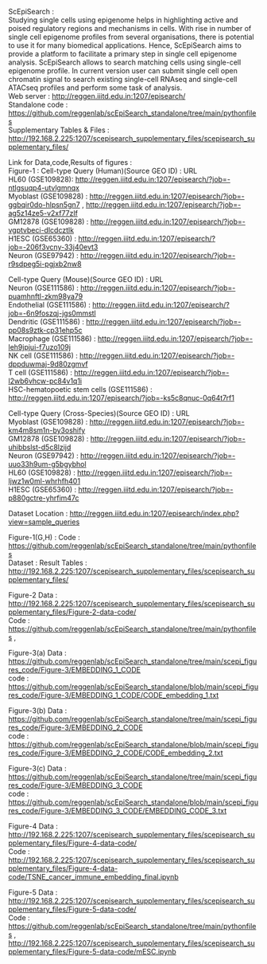 ScEpiSearch : <br/>
Studying single cells using epigenome helps in highlighting active and poised regulatory regions and mechanisms in cells. With rise in number of single cell epigenome profiles from several organisations, there is potential to use it for many biomedical applications. Hence, ScEpiSearch aims to provide a platform to facilitate a primary step in single cell epigenome analysis. ScEpiSearch allows to search matching cells using single-cell epigenome profile. In current version user can submit single cell open chromatin signal to search existing single-cell RNAseq and single-cell ATACseq profiles and perform some task of analysis. <br/>
Web server : http://reggen.iiitd.edu.in:1207/episearch/<br/>
Standalone code : https://github.com/reggenlab/scEpiSearch_standalone/tree/main/pythonfiles<br/>
Supplementary Tables & Files : http://192.168.2.225:1207/scepisearch_supplementary_files/scepisearch_supplementary_files/

Link for Data,code,Results of figures : <br />
Figure-1 :
Cell-type Query (Human)(Source GEO ID) : URL <br/>
HL60 (GSE109828): http://reggen.iiitd.edu.in:1207/episearch/?job=-ntlgsuqp4-utvlgmnqx <br/>
Myoblast (GSE109828) : http://reggen.iiitd.edu.in:1207/episearch/?job=-ggbqir0do-hlpsn5gn7 , http://reggen.iiitd.edu.in:1207/episearch/?job=-ag5z14ze5-v2xf77zlf <br/>
GM12878 (GSE109828) : http://reggen.iiitd.edu.in:1207/episearch/?job=-vgptvbeci-dlcdcztlk <br/>
H1ESC (GSE65360) : http://reggen.iiitd.edu.in:1207/episearch/?job=-206f3vcny-33j40evt3 <br/>
Neuron (GSE97942) : http://reggen.iiitd.edu.in:1207/episearch/?job=-r9sdpeg5i-pgjxb2nw8 <br/>

Cell-type Query (Mouse)(Source GEO ID) : URL <br/>
Neuron (GSE111586) : http://reggen.iiitd.edu.in:1207/episearch/?job=-puamhnftl-zkm98ya79 <br/>
Endothelial (GSE111586) : http://reggen.iiitd.edu.in:1207/episearch/?job=-6n9foszqj-jgs0mmstl <br/>
Dendritic (GSE111586) : http://reggen.iiitd.edu.in:1207/episearch/?job=-pp08s9ztk-cp31ehp5c <br/>
Macrophage (GSE111586) : http://reggen.iiitd.edu.in:1207/episearch/?job=-leh9jpjui-f7uzo109j <br/>
NK cell (GSE111586) : http://reggen.iiitd.edu.in:1207/episearch/?job=-dppduwmaj-9d80zgmvf <br/>
T cell (GSE111586) : http://reggen.iiitd.edu.in:1207/episearch/?job=-l2wb6vhcw-pc84v1q1i <br/>
HSC-hematopoetic stem cells (GSE111586) : http://reggen.iiitd.edu.in:1207/episearch/?job=-ks5c8qnuc-0q64t7rf1 <br/>

Cell-type Query (Cross-Species)(Source GEO ID) : URL <br/>
Myoblast (GSE109828) : http://reggen.iiitd.edu.in:1207/episearch/?job=-km4m8sm1n-by3oshify <br/>
GM12878 (GSE109828) : http://reggen.iiitd.edu.in:1207/episearch/?job=-uhibbslst-d5c8lzijd <br/>
Neuron (GSE97942) : http://reggen.iiitd.edu.in:1207/episearch/?job=-uuo33h9um-g5bgybhol <br/>
HL60 (GSE109828) : http://reggen.iiitd.edu.in:1207/episearch/?job=-ljwz1w0ml-whrhfh401 <br/>
H1ESC (GSE65360) : http://reggen.iiitd.edu.in:1207/episearch/?job=-p880gctre-yhrfim47c <br/>

Dataset Location : http://reggen.iiitd.edu.in:1207/episearch/index.php?view=sample_queries <br/>

Figure-1(G,H) : Code : https://github.com/reggenlab/scEpiSearch_standalone/tree/main/pythonfiles<br/>
Dataset : 
Result Tables : http://192.168.2.225:1207/scepisearch_supplementary_files/scepisearch_supplementary_files/

Figure-2 Data : http://192.168.2.225:1207/scepisearch_supplementary_files/scepisearch_supplementary_files/Figure-2-data-code/ <br />
Code : https://github.com/reggenlab/scEpiSearch_standalone/tree/main/pythonfiles , 

Figure-3(a) Data : https://github.com/reggenlab/scEpiSearch_standalone/tree/main/scepi_figures_code/Figure-3/EMBEDDING_1_CODE <br />
code : https://github.com/reggenlab/scEpiSearch_standalone/blob/main/scepi_figures_code/Figure-3/EMBEDDING_1_CODE/CODE_embedding_1.txt

Figure-3(b) Data : https://github.com/reggenlab/scEpiSearch_standalone/tree/main/scepi_figures_code/Figure-3/EMBEDDING_2_CODE <br />
code : https://github.com/reggenlab/scEpiSearch_standalone/blob/main/scepi_figures_code/Figure-3/EMBEDDING_2_CODE/CODE_embedding_2.txt

Figure-3(c) Data : https://github.com/reggenlab/scEpiSearch_standalone/tree/main/scepi_figures_code/Figure-3/EMBEDDING_3_CODE <br />
code : https://github.com/reggenlab/scEpiSearch_standalone/blob/main/scepi_figures_code/Figure-3/EMBEDDING_3_CODE/EMBEDDING_CODE_3.txt

Figure-4 Data : http://192.168.2.225:1207/scepisearch_supplementary_files/scepisearch_supplementary_files/Figure-4-data-code/<br />
Code : http://192.168.2.225:1207/scepisearch_supplementary_files/scepisearch_supplementary_files/Figure-4-data-code/TSNE_cancer_immune_embedding_final.ipynb 

Figure-5 Data : http://192.168.2.225:1207/scepisearch_supplementary_files/scepisearch_supplementary_files/Figure-5-data-code/ <br />
Code : https://github.com/reggenlab/scEpiSearch_standalone/tree/main/pythonfiles , http://192.168.2.225:1207/scepisearch_supplementary_files/scepisearch_supplementary_files/Figure-5-data-code/mESC.ipynb